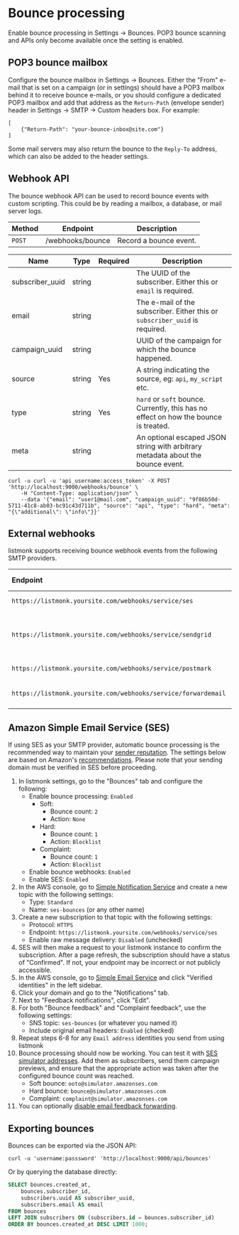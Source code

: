 # Bounce processing

Enable bounce processing in Settings -> Bounces. POP3 bounce scanning and APIs only become available once the setting is enabled.

## POP3 bounce mailbox
Configure the bounce mailbox in Settings -> Bounces. Either the "From" e-mail that is set on a campaign (or in settings) should have a POP3 mailbox behind it to receive bounce e-mails, or you should configure a dedicated POP3 mailbox and add that address as the `Return-Path` (envelope sender) header in Settings -> SMTP -> Custom headers box. For example:

```
[
	{"Return-Path": "your-bounce-inbox@site.com"}
]

```

Some mail servers may also return the bounce to the `Reply-To` address, which can also be added to the header settings.

## Webhook API
The bounce webhook API can be used to record bounce events with custom scripting. This could be by reading a mailbox, a database, or mail server logs.

| Method | Endpoint         | Description            |
| ------ | ---------------- | ---------------------- |
| `POST` | /webhooks/bounce | Record a bounce event. |


| Name            | Type      | Required   | Description                                                                          |
| ----------------| --------- | -----------| ------------------------------------------------------------------------------------ |
| subscriber_uuid | string    |            | The UUID of the subscriber. Either this or `email` is required.                      |
| email           | string    |            | The e-mail of the subscriber. Either this or `subscriber_uuid` is required.          |
| campaign_uuid   | string    |            | UUID of the campaign for which the bounce happened.                                  |
| source          | string    | Yes        | A string indicating the source, eg: `api`, `my_script` etc.                          |
| type            | string    | Yes        | `hard` or `soft` bounce. Currently, this has no effect on how the bounce is treated. |
| meta            | string    |            | An optional escaped JSON string with arbitrary metadata about the bounce event.      |
 

```shell
curl -u curl -u 'api_username:access_token' -X POST 'http://localhost:9000/webhooks/bounce' \
	-H "Content-Type: application/json" \
	--data '{"email": "user1@mail.com", "campaign_uuid": "9f86b50d-5711-41c8-ab03-bc91c43d711b", "source": "api", "type": "hard", "meta": "{\"additional\": \"info\"}}'

```

## External webhooks
listmonk supports receiving bounce webhook events from the following SMTP providers.

| Endpoint                                                      | Description                            | More info                                                                                                             |
|:--------------------------------------------------------------|:---------------------------------------|:----------------------------------------------------------------------------------------------------------------------|
| `https://listmonk.yoursite.com/webhooks/service/ses`          | Amazon (AWS) SES                       | See below                                                                                                             |
| `https://listmonk.yoursite.com/webhooks/service/sendgrid`     | Sendgrid / Twilio Signed event webhook | [More info](https://docs.sendgrid.com/for-developers/tracking-events/getting-started-event-webhook-security-features) |
| `https://listmonk.yoursite.com/webhooks/service/postmark`     | Postmark webhook                       | [More info](https://postmarkapp.com/developer/webhooks/webhooks-overview)                                             |
| `https://listmonk.yoursite.com/webhooks/service/forwardemail` | Forward Email webhook                   | [More info](https://forwardemail.net/en/faq#do-you-support-bounce-webhooks)                                                  |

## Amazon Simple Email Service (SES)

If using SES as your SMTP provider, automatic bounce processing is the recommended way to maintain your [sender reputation](https://docs.aws.amazon.com/ses/latest/dg/monitor-sender-reputation.html). The settings below are based on Amazon's [recommendations](https://docs.aws.amazon.com/ses/latest/dg/send-email-concepts-deliverability.html). Please note that your sending domain must be verified in SES before proceeding.

1. In listmonk settings, go to the "Bounces" tab and configure the following:
    - Enable bounce processing: `Enabled`
        - Soft:
            - Bounce count: `2`
            - Action: `None`
        - Hard:
            - Bounce count: `1`
            - Action: `Blocklist`
        - Complaint: 
            - Bounce count: `1`
            - Action: `Blocklist`
    - Enable bounce webhooks: `Enabled`
    - Enable SES: `Enabled`
2. In the AWS console, go to [Simple Notification Service](https://console.aws.amazon.com/sns/) and create a new topic with the following settings:
    - Type: `Standard`
    - Name: `ses-bounces` (or any other name)
3. Create a new subscription to that topic with the following settings:
    - Protocol: `HTTPS`
    - Endpoint: `https://listmonk.yoursite.com/webhooks/service/ses`
    - Enable raw message delivery: `Disabled` (unchecked)
4. SES will then make a request to your listmonk instance to confirm the subscription. After a page refresh, the subscription should have a status of "Confirmed". If not, your endpoint may be incorrect or not publicly accessible.
5. In the AWS console, go to [Simple Email Service](https://console.aws.amazon.com/ses/) and click "Verified identities" in the left sidebar.
6. Click your domain and go to the "Notifications" tab.
7. Next to "Feedback notifications", click "Edit".
8. For both "Bounce feedback" and "Complaint feedback", use the following settings:
    - SNS topic: `ses-bounces` (or whatever you named it)
    - Include original email headers: `Enabled` (checked)
9. Repeat steps 6-8 for any `Email address` identities you send from using listmonk
10. Bounce processing should now be working. You can test it with [SES simulator addresses](https://docs.aws.amazon.com/ses/latest/dg/send-an-email-from-console.html#send-email-simulator). Add them as subscribers, send them campaign previews, and ensure that the appropriate action was taken after the configured bounce count was reached.
    - Soft bounce: `ooto@simulator.amazonses.com`
    - Hard bounce: `bounce@simulator.amazonses.com`
    - Complaint: `complaint@simulator.amazonses.com`
11. You can optionally [disable email feedback forwarding](https://docs.aws.amazon.com/ses/latest/dg/monitor-sending-activity-using-notifications-email.html#monitor-sending-activity-using-notifications-email-disabling).

## Exporting bounces

Bounces can be exported via the JSON API:
```shell
curl -u 'username:passsword' 'http://localhost:9000/api/bounces'
```

Or by querying the database directly:
```sql
SELECT bounces.created_at,
    bounces.subscriber_id,
    subscribers.uuid AS subscriber_uuid,
    subscribers.email AS email
FROM bounces
LEFT JOIN subscribers ON (subscribers.id = bounces.subscriber_id)
ORDER BY bounces.created_at DESC LIMIT 1000;
```
